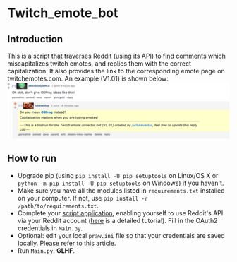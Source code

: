 # Twitch_emote_bot
<h2>Introduction</h2>
This is a script that traverses Reddit (using its API) to find comments which miscapitalizes twitch emotes, and replies them with the correct capitalization. It also provides the link to the corresponding emote page on twitchemotes.com. An example (V1.01) is shown below: <br>
<a href="url"><img src="https://github.com/lukevastus/Twitch_emote_bot/blob/master/Example_1.png?raw=true"></a>
<h2>How to run</h2>
<ul>
<li>Upgrade pip (using <code>pip install -U pip setuptools</code> on Linux/OS X or <code>python -m pip install -U pip setuptools</code> on Windows) if you haven't.</li>
<li>Make sure you have all the modules listed in <code>requirements.txt</code> installed on your computer. If not, use <code>pip install -r /path/to/requirements.txt</code>.</li>
<li>Complete your <a href="https://www.reddit.com/prefs/apps">script application</a>, enabling yourself to use Reddit's API via your Reddit account (<a href="https://praw.readthedocs.io/en/latest/getting_started/authentication.html">here</a> is a detailed tutorial). Fill in the OAuth2 credentials in <code>Main.py</code>.</li>
<li>Optional: edit your local <code>praw.ini</code> file so that your credentials are saved locally. Please refer to <a href="https://praw.readthedocs.io/en/latest/getting_started/configuration/prawini.html">this</a> article.</li>
<li>Run <code>Main.py</code>. <b>GLHF</b>.</li>
</ul>
